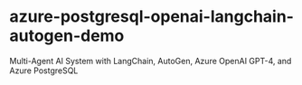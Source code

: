# azure-postgresql-openai-langchain-autogen-demo
Multi-Agent AI System with LangChain, AutoGen, Azure OpenAI GPT-4, and Azure PostgreSQL
